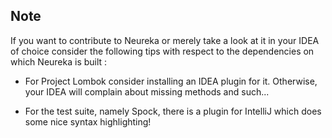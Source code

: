 


## Note ##

If you want to contribute to Neureka or merely 
take a look at it in your IDEA of choice consider the following 
tips with respect to the dependencies on which Neureka is built : <br>

- For Project Lombok consider installing an IDEA plugin for it. Otherwise, your IDEA will complain about missing methods and such...

- For the test suite, namely Spock, there is a plugin for IntelliJ which does some nice syntax highlighting!
